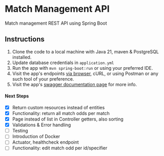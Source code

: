 # Match Management API
Match management REST API using Spring Boot

## Instructions

1. Clone the code to a local machine with Java 21, maven & PostgreSQL installed.
2. Update database credentials in `application.yml`
3. Run the app with `mvn spring-boot:run` or using your preferred IDE.
4. Visit the app's endpoints [via browser](http://localhost:8080/matches), cURL, or using Postman or any such tool of your preference.
5. Visit the app's [swagger documentation page](http://localhost:8080/swagger-ui.html) for more info.

#### Next Steps
- [x] Return custom resources instead of entities 
- [x] Functionality: return all match odds per match
- [x] Page instead of list in Controller getters, also sorting
- [x] Validations & Error handling
- [ ] Testing
- [ ] Introduction of Docker
- [ ] Actuator, healthcheck endpoint
- [ ] Functionality: edit match odd per id/specifier